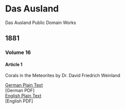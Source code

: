 # Das Ausland
Das Ausland Public Domain Works

## 1881

### Volume 16

#### Article 1

Corals in the Meteorites by Dr. David Friedrich Weinland

[German Plain Text](1881/16/1/full-text-german.md)  
[German PDF]  
[English Plain Text](1881/16/1/full-text-english.md)  
[English PDF]  
